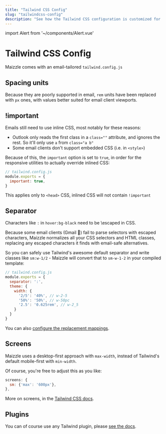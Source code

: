 ```yaml
---
title: "Tailwind CSS Config"
slug: "tailwindcss-config"
description: "See how the Tailwind CSS configuration is customized for email development in Maizzle"
---
```


import Alert from '~/components/Alert.vue'

# Tailwind CSS Config

Maizzle comes with an email-tailored `tailwind.config.js`

## Spacing units

Because they are poorly supported in email, `rem` units have been replaced with `px` ones, with values better suited for email client viewports.

## !important

Emails still need to use inline CSS, most notably for these reasons:

- Outlook only reads the first class in a `class=""` attribute, and ignores the rest. 
  So it'll only use `a` from `class="a b"`
- Some email clients don't support embedded CSS (i.e. in `<style>`)

Because of this, the `important` option is set to `true`, in order for the responsive utilities to actually override inlined CSS:

```js
// tailwind.config.js
module.exports = {
  important: true,
}
```

<alert>This applies only to <code>&lt;head&gt;</code> CSS, inlined CSS will not contain <code>!important</code></alert>

## Separator

Characters like `:` in `hover:bg-black` need to be \escaped in CSS. 

Because some email clients (Gmail 👀) fail to parse selectors with escaped characters, Maizzle normalizes all your CSS selectors and HTML classes, replacing any escaped characters it finds with email-safe alternatives.

So you can safely use Tailwind's awesome default separator and write classes like `sm:w-1/2` - Maizzle will convert that to `sm-w-1-2` in your compiled template:

```js
// tailwind.config.js
module.exports = {
  separator: ':',
  theme: {
    width: {
      '2/5': '40%', // w-2-5
      '50%': '50%', // w-50pc
      '2.5': '0.625rem', // w-2_5
    }
  }
}
```

You can also [configure the replacement mappings](/docs/code-cleanup#safeclassnames).

## Screens

Maizzle uses a desktop-first approach with `max-width`, instead of Tailwind's default mobile-first with `min-width`. 

Of course, you're free to adjust this as you like:

```js
screens: {
  sm: {'max': '600px'},
},
```

More on screens, in the [Tailwind CSS docs](https://tailwindcss.com/docs/responsive-design).

## Plugins

You can of course use any Tailwind plugin, please [see the docs](https://tailwindcss.com/docs/configuration#plugins).
